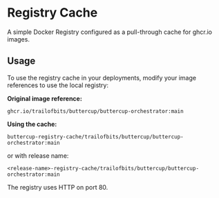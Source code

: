 # Registry Cache

A simple Docker Registry configured as a pull-through cache for ghcr.io images.

## Usage

To use the registry cache in your deployments, modify your image references to use the local registry:

**Original image reference:**
```
ghcr.io/trailofbits/buttercup/buttercup-orchestrator:main
```

**Using the cache:**
```
buttercup-registry-cache/trailofbits/buttercup/buttercup-orchestrator:main
```

or with release name:

```
<release-name>-registry-cache/trailofbits/buttercup/buttercup-orchestrator:main
```

The registry uses HTTP on port 80.
